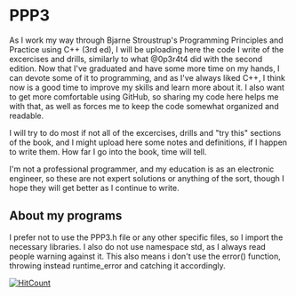 # PPP3
As I work my way through Bjarne Stroustrup's Programming Principles and Practice using C++ (3rd ed), I will be uploading here the code I write of the excercises and drills, similarly to what @0p3r4t4 did with the second edition. Now that I've graduated and have some more time on my hands, I can devote some of it to programming, and as I've always liked C++, I think now is a good time to improve my skills and learn more about it. I also want to get more comfortable using GitHub, so sharing my code here helps me with that, as well as forces me to keep the code somewhat organized and readable.


I will try to do most if not all of the excercises, drills and "try this" sections of the book, and I might upload here some notes and definitions, if I happen to write them. How far I go into the book, time will tell.


I'm not a professional programmer, and my education is as an electronic engineer, so these are not expert solutions or anything of the sort, though I hope they will get better as I continue to write.

## About my programs

I prefer not to use the PPP3.h file or any other specific files, so I import the necessary libraries. I also do not use namespace std, as I always read people warning against it. This also means i don't use the error() function, throwing instead runtime_error and catching it accordingly.

[![HitCount](https://hits.dwyl.com/jmerort/PPP3.svg?style=flat-square&show=unique)](http://hits.dwyl.com/jmerort/PPP3)
